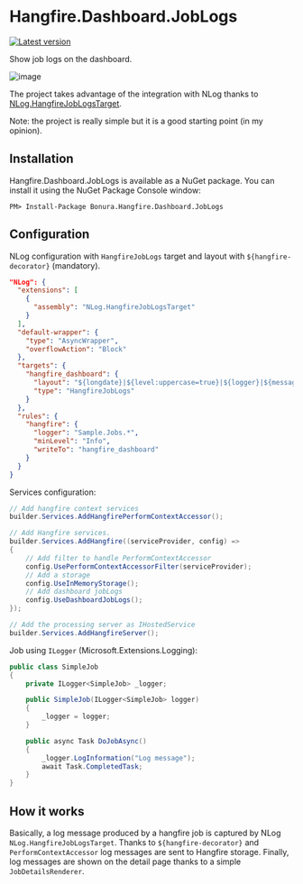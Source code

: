 # Hangfire.Dashboard.JobLogs

[![Latest version](https://img.shields.io/nuget/v/Bonura.Hangfire.Dashboard.JobLogs.svg)](https://www.nuget.org/packages?q=Bonura.Hangfire.Dashboard.JobLogs)

Show job logs on the dashboard.

![image](https://github.com/meriturva/Hangfire.Dashboard.JobLogs/assets/5664195/a364a19c-cbff-44d4-98b3-251d7aea6c28)

The project takes advantage of the integration with NLog thanks to [NLog.HangfireJobLogsTarget](https://github.com/meriturva/NLog.HangfireJobLogsTarget).

Note: the project is really simple but it is a good starting point (in my opinion).

Installation
-------------

Hangfire.Dashboard.JobLogs is available as a NuGet package. You can install it using the NuGet Package Console window:

```
PM> Install-Package Bonura.Hangfire.Dashboard.JobLogs
```

Configuration
-------------
NLog configuration with `HangfireJobLogs` target and layout with `${hangfire-decorator}` (mandatory).
```json
"NLog": {
  "extensions": [
    {
      "assembly": "NLog.HangfireJobLogsTarget"
    }
  ],
  "default-wrapper": {
    "type": "AsyncWrapper",
    "overflowAction": "Block"
  },
  "targets": {
    "hangfire_dashboard": {
      "layout": "${longdate}|${level:uppercase=true}|${logger}|${message}|${exception:format=toString}${hangfire-decorator}",
      "type": "HangfireJobLogs"
    }
  },
  "rules": {
    "hangfire": {
      "logger": "Sample.Jobs.*",
      "minLevel": "Info",
      "writeTo": "hangfire_dashboard"
    }
  }
}
```

Services configuration:
```csharp
// Add hangfire context services
builder.Services.AddHangfirePerformContextAccessor();

// Add Hangfire services.
builder.Services.AddHangfire((serviceProvider, config) =>
{
    // Add filter to handle PerformContextAccessor
    config.UsePerformContextAccessorFilter(serviceProvider);
    // Add a storage
    config.UseInMemoryStorage();
    // Add dashboard jobLogs
    config.UseDashboardJobLogs();
});

// Add the processing server as IHostedService
builder.Services.AddHangfireServer();
```

Job using `ILogger` (Microsoft.Extensions.Logging):
```csharp
public class SimpleJob
{
    private ILogger<SimpleJob> _logger;

    public SimpleJob(ILogger<SimpleJob> logger)
    {
        _logger = logger;
    }

    public async Task DoJobAsync()
    {
        _logger.LogInformation("Log message");
        await Task.CompletedTask;
    }
}
```

How it works
-------------
Basically, a log message produced by a hangfire job is captured by NLog `NLog.HangfireJobLogsTarget`. Thanks to `${hangfire-decorator}` and `PerformContextAccessor` log messages are sent to Hangfire storage.
Finally, log messages are shown on the detail page thanks to a simple `JobDetailsRenderer`.
